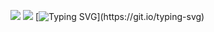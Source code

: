 ![](https://komarev.com/ghpvc/?username=your-github-username&style=plastic-square&label=VISITORS&color=yellowgreen)
![](https://i.postimg.cc/PqhjrLr4/Untitled653-20250420135652.png) 
[![Typing SVG](https://readme-typing-svg.demolab.com?font=Winky+Rough&weight=500&duration=3000&pause=1000&color=626C1F&center=true&random=true&width=425&lines=Where+has+the+time+gone%3F+;Why+isn't+anything+working%3F+;What+happened+to+the+machine%3F+;If+only+you+weren't+broken.)](https://git.io/typing-svg)

